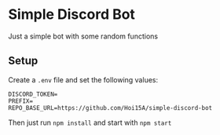 # Simple Discord Bot
Just a simple bot with some random functions

## Setup
Create a `.env` file and set the following values:
```
DISCORD_TOKEN=
PREFIX=
REPO_BASE_URL=https://github.com/Hoi15A/simple-discord-bot
```

Then just run `npm install` and start with `npm start`

